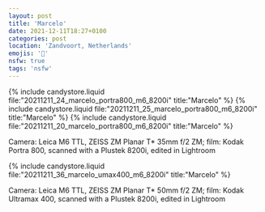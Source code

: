 ```yaml
---
layout: post
title: 'Marcelo'
date: 2021-12-11T18:27+0100
categories: post
location: 'Zandvoort, Netherlands'
emojis: '🔞'
nsfw: true
tags: 'nsfw'
---
```


{% include candystore.liquid file:"20211211_24_marcelo_portra800_m6_8200i" title:"Marcelo" %}
{% include candystore.liquid file:"20211211_25_marcelo_portra800_m6_8200i" title:"Marcelo" %}
{% include candystore.liquid file:"20211211_20_marcelo_portra800_m6_8200i" title:"Marcelo" %}

Camera: Leica M6 TTL, ZEISS ZM Planar T\* 35mm f/2 ZM; film: Kodak Portra 800, scanned with a Plustek 8200i, edited in Lightroom

{% include candystore.liquid file:"20211211_36_marcelo_umax400_m6_8200i" title:"Marcelo" %}

Camera: Leica M6 TTL, ZEISS ZM Planar T\* 50mm f/2 ZM; film: Kodak Ultramax 400, scanned with a Plustek 8200i, edited in Lightroom
